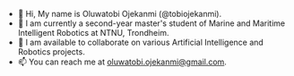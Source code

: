 - 👋 Hi, My name is Oluwatobi Ojekanmi (@tobiojekanmi).
- 👀 I am currently a second-year master's student of Marine and Maritime Intelligent Robotics at NTNU, Trondheim. 
- 🌱 I am available to collaborate on various Artificial Intelligence and Robotics projects.
- 📫 You can reach me at oluwatobi.ojekanmi@gmail.com.

<!---
tobiojekanmi/tobiojekanmi is a ✨ special ✨ repository because its `README.md` (this file) appears on your GitHub profile.
You can click the Preview link to take a look at your changes.
--->

